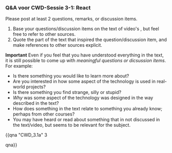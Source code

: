 ### Q&A voor CWD-Sessie 3-1: React


Please post at least 2 questions, remarks, or discussion items.

1. Base your questions/discussion items on the text of video's , but feel free to refer to other sources.
1. Quote the part of the text that inspired the question/discussion item, and make references to other sources explicit.

**Important** Even if you feel that you have understood everything in the text, it is still possible to come up with _meaningful questions or dicsussion items_. For example:
* Is there something you would like to learn more about?
* Are you interested in how some aspect of the technology is used in real-world projects?
* Is there something you find strange, silly or stupid?
* _Why_ was some aspect of the technology was designed in the way described in the text?  
* How does something in the text relate to something you already know; perhaps from other courses?
* You may have heard or read about something that in not discussed in the text/video, but seems to be relevant for the subject.

{{qna "CWD_3.1a" 3

qna}}
